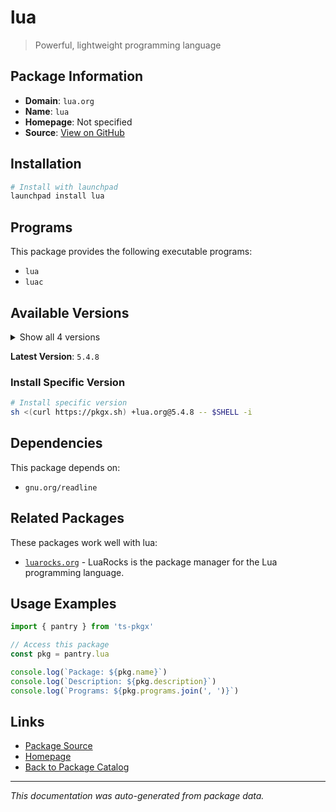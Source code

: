 # lua

> Powerful, lightweight programming language

## Package Information

- **Domain**: `lua.org`
- **Name**: `lua`
- **Homepage**: Not specified
- **Source**: [View on GitHub](https://github.com/pkgxdev/pantry/tree/main/projects/lua.org/package.yml)

## Installation

```bash
# Install with launchpad
launchpad install lua
```

## Programs

This package provides the following executable programs:

- `lua`
- `luac`

## Available Versions

<details>
<summary>Show all 4 versions</summary>

- `5.4.8`, `5.4.7`, `5.4.6`, `5.4.4`

</details>

**Latest Version**: `5.4.8`

### Install Specific Version

```bash
# Install specific version
sh <(curl https://pkgx.sh) +lua.org@5.4.8 -- $SHELL -i
```

## Dependencies

This package depends on:

- `gnu.org/readline`

## Related Packages

These packages work well with lua:

- [`luarocks.org`](luarocksorg.md) - LuaRocks is the package manager for the Lua programming language.

## Usage Examples

```typescript
import { pantry } from 'ts-pkgx'

// Access this package
const pkg = pantry.lua

console.log(`Package: ${pkg.name}`)
console.log(`Description: ${pkg.description}`)
console.log(`Programs: ${pkg.programs.join(', ')}`)
```

## Links

- [Package Source](https://github.com/pkgxdev/pantry/tree/main/projects/lua.org/package.yml)
- [Homepage](#)
- [Back to Package Catalog](../package-catalog.md)

---

*This documentation was auto-generated from package data.*
